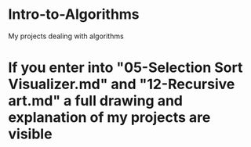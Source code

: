 # Intro-to-Algorithms
My projects dealing with algorithms

# If you enter into "05-Selection Sort Visualizer.md" and "12-Recursive art.md" a full drawing and explanation of my projects are visible

